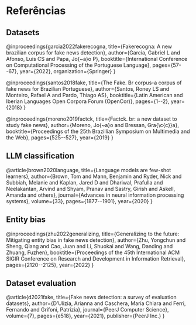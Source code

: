 # Referências

## Datasets

@inproceedings{garcia2022fakerecogna,
  title={Fakerecogna: A new brazilian corpus for fake news detection},
  author={Garcia, Gabriel L and Afonso, Luis CS and Papa, Jo{\~a}o P},
  booktitle={International Conference on Computational Processing of the Portuguese Language},
  pages={57--67},
  year={2022},
  organization={Springer}
}

@inproceedings{santos2018fake,
  title={The Fake. Br corpus-a corpus of fake news for Brazilian Portuguese},
  author={Santos, Roney LS and Monteiro, Rafael A and Pardo, Thiago AS},
  booktitle={Latin American and Iberian Languages Open Corpora Forum (OpenCor)},
  pages={1--2},
  year={2018}
}

@inproceedings{moreno2019factck,
  title={Factck. br: a new dataset to study fake news},
  author={Moreno, Jo{\~a}o and Bressan, Gra{\c{c}}a},
  booktitle={Proceedings of the 25th Brazillian Symposium on Multimedia and the Web},
  pages={525--527},
  year={2019}
}

## LLM classification

@article{brown2020language,
  title={Language models are few-shot learners},
  author={Brown, Tom and Mann, Benjamin and Ryder, Nick and Subbiah, Melanie and Kaplan, Jared D and Dhariwal, Prafulla and Neelakantan, Arvind and Shyam, Pranav and Sastry, Girish and Askell, Amanda and others},
  journal={Advances in neural information processing systems},
  volume={33},
  pages={1877--1901},
  year={2020}
}

## Entity bias

@inproceedings{zhu2022generalizing,
  title={Generalizing to the future: Mitigating entity bias in fake news detection},
  author={Zhu, Yongchun and Sheng, Qiang and Cao, Juan and Li, Shuokai and Wang, Danding and Zhuang, Fuzhen},
  booktitle={Proceedings of the 45th International ACM SIGIR Conference on Research and Development in Information Retrieval},
  pages={2120--2125},
  year={2022}
}

## Dataset evaluation

@article{d2021fake,
  title={Fake news detection: a survey of evaluation datasets},
  author={D’Ulizia, Arianna and Caschera, Maria Chiara and Ferri, Fernando and Grifoni, Patrizia},
  journal={PeerJ Computer Science},
  volume={7},
  pages={e518},
  year={2021},
  publisher={PeerJ Inc.}
}


